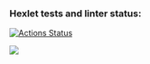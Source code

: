 ### Hexlet tests and linter status:
[![Actions Status](https://github.com/ControllNN/frontend-project-lvl1/workflows/hexlet-check/badge.svg)](https://github.com/ControllNN/frontend-project-lvl1/actions)

<a href="https://codeclimate.com/github/codeclimate/codeclimate/maintainability"><img src="https://api.codeclimate.com/v1/badges/a99a88d28ad37a79dbf6/maintainability" /></a>

